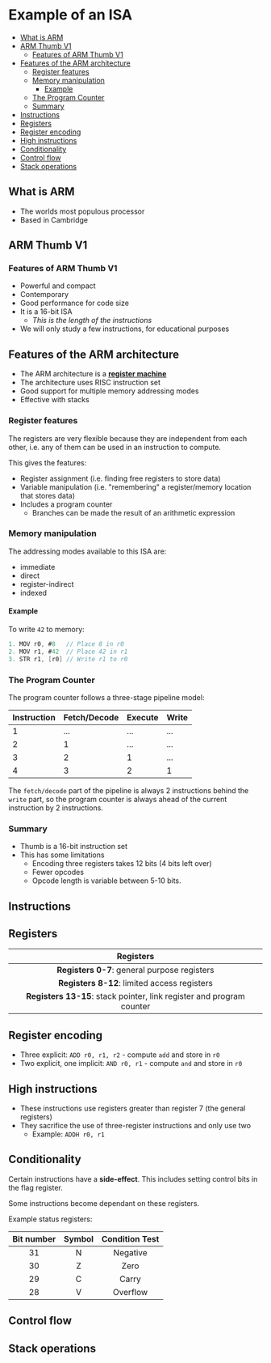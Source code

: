 # Example of an ISA <!-- omit in toc -->

- [What is ARM](#what-is-arm)
- [ARM Thumb V1](#arm-thumb-v1)
  - [Features of ARM Thumb V1](#features-of-arm-thumb-v1)
- [Features of the ARM architecture](#features-of-the-arm-architecture)
  - [Register features](#register-features)
  - [Memory manipulation](#memory-manipulation)
    - [Example](#example)
  - [The Program Counter](#the-program-counter)
  - [Summary](#summary)
- [Instructions](#instructions)
- [Registers](#registers)
- [Register encoding](#register-encoding)
- [High instructions](#high-instructions)
- [Conditionality](#conditionality)
- [Control flow](#control-flow)
- [Stack operations](#stack-operations)

## What is ARM

- The worlds most populous processor
- Based in Cambridge

## ARM Thumb V1

### Features of ARM Thumb V1

- Powerful and compact
- Contemporary
- Good performance for code size
- It is a 16-bit ISA
  - _This is the length of the instructions_
- We will only study a few instructions, for educational purposes

## Features of the ARM architecture

- The ARM architecture is a [**register machine**](#register-features)
- The architecture uses RISC instruction set
- Good support for multiple memory addressing modes
- Effective with stacks

### Register features

The registers are very flexible because they are independent from each other, i.e. any of them can be used in an instruction to compute.

This gives the features:

- Register assignment (i.e. finding free registers to store data)
- Variable manipulation (i.e. "remembering" a register/memory location that stores data)
- Includes a program counter
  - Branches can be made the result of an arithmetic expression

### Memory manipulation

The addressing modes available to this ISA are:

- immediate
- direct
- register-indirect
- indexed

#### Example

To write `42` to memory:

```c
1. MOV r0, #8   // Place 8 in r0
2. MOV r1, #42  // Place 42 in r1
3. STR r1, [r0] // Write r1 to r0
```

### The Program Counter

The program counter follows a three-stage pipeline model:

| Instruction | Fetch/Decode | Execute | Write |
| ----------- | ------------ | ------- | ----- |
| 1           | ...          | ...     | ...   |
| 2           | 1            | ...     | ...   |
| 3           | 2            | 1       | ...   |
| 4           | 3            | 2       | 1     |

The `fetch/decode` part of the pipeline is always 2 instructions behind the `write` part, so the program counter is always ahead of the current instruction by 2 instructions.

### Summary

- Thumb is a 16-bit instruction set
- This has some limitations
  - Encoding three registers takes 12 bits (4 bits left over)
  - Fewer opcodes
  - Opcode length is variable between 5-10 bits.

## Instructions

## Registers

|                               Registers                               |
| :-------------------------------------------------------------------: |
|             **Registers 0-7**: general purpose registers              |
|             **Registers 8-12**: limited access registers              |
| **Registers 13-15**: stack pointer, link register and program counter |

## Register encoding

- Three explicit: `ADD r0, r1, r2` - compute `add` and store in `r0`
- Two explicit, one implicit: `AND r0, r1` - compute `and` and store in `r0`

## High instructions

- These instructions use registers greater than register 7 (the general registers)
- They sacrifice the use of three-register instructions and only use two
  - Example: `ADDH r0, r1`

## Conditionality

Certain instructions have a **side-effect**. This includes setting control bits in the flag register.

Some instructions become dependant on these registers.

Example status registers:

| Bit number | Symbol | Condition Test |
| :--------: | :----: | :------------: |
|     31     |   N    |    Negative    |
|     30     |   Z    |      Zero      |
|     29     |   C    |     Carry      |
|     28     |   V    |    Overflow    |

## Control flow

## Stack operations
